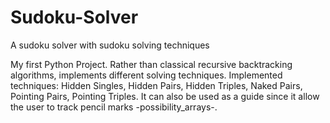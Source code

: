 # Sudoku-Solver
A sudoku solver with sudoku solving techniques

My first Python Project. Rather than classical recursive backtracking algorithms, implements different solving techniques.
Implemented techniques: Hidden Singles, Hidden Pairs, Hidden Triples, Naked Pairs, Pointing Pairs, Pointing Triples.
It can also be used as a guide since it allow the user to track pencil marks -possibility_arrays-.
